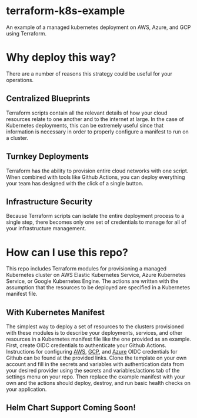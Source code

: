 # terraform-k8s-example

An example of a managed kubernetes deployment on AWS, Azure, and GCP using Terraform.

# Why deploy this way?
There are a number of reasons this strategy could be useful for your operations.

## Centralized Blueprints
Terraform scripts contain all the relevant details of how your cloud resources relate to one another and to the internet at large.
In the case of Kubernetes deployments, this can be extremely useful since that information is necessary in order to properly configure a manifest to run on a cluster.

## Turnkey Deployments
Terraform has the ability to provision entire cloud networks with one script. 
When combined with tools like Github Actions, you can deploy everything your team has designed with the click of a single button.

## Infrastructure Security
Because Terraform scripts can isolate the entire deployment process to a single step, 
there becomes only one set of credentials to manage for all of your infrastructure management.

# How can I use this repo?
This repo includes Terraform modules for provisioning a managed Kubernetes cluster on AWS Elastic Kubernetes Service, Azure Kubernetes Service, or Google Kubernetes Engine.
The actions are written with the assumption that the resources to be deployed are specified in a Kubernetes manifest file.

## With Kubernetes Manifest
The simplest way to deploy a set of resources to the clusters provisioned with these modules is to
describe your deployments, services, and other resources in a Kubernetes manifest file like the one provided as an example. First, create  OIDC credentials to authenticate your Github Actions. Instructions for configuring [AWS](https://aws.amazon.com/blogs/security/use-iam-roles-to-connect-github-actions-to-actions-in-aws/), [GCP](https://docs.github.com/en/actions/deployment/security-hardening-your-deployments/configuring-openid-connect-in-google-cloud-platform), and [Azure](https://learn.microsoft.com/en-us/azure/developer/github/connect-from-azure?tabs=azure-portal%2Clinux) OIDC credentials for Github can be found at the provided links. Clone the template on your own account and fill in the secrets and variables with authentication data from your desired provider using the secrets and variables/actions tab of the settings menu on your repo. Then replace the example manifest with your own and the actions should deploy, destroy, and run basic health checks on your application.

## Helm Chart Support Coming Soon!
